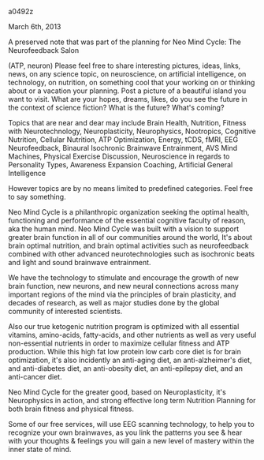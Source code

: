 a0492z

March 6th, 2013

A preserved note that was part of the planning for Neo Mind Cycle: The Neurofeedback Salon

(ATP, neuron) Please feel free to share interesting pictures, ideas, links, news, on any science topic, on neuroscience, on artificial intelligence, on technology, on nutrition, on something cool that your working on or thinking about or a vacation your planning. Post a picture of a beautiful island you want to visit. What are your hopes, dreams, likes, do you see the future in the context of science fiction? What is the future? What's coming?

Topics that are near and dear may include Brain Health, Nutrition, Fitness with Neurotechnology, Neuroplasticity, Neurophysics, Nootropics, Cognitive Nutrition, Cellular Nutrition, ATP Optimization, Energy, tCDS, fMRI, EEG Neurofeedback, Binaural Isochronic Brainwave Entrainment, AVS Mind Machines, Physical Exercise Discussion, Neuroscience in regards to Personality Types, Awareness Expansion Coaching, Artificial General Intelligence

However topics are by no means limited to predefined categories. Feel free to say something.

Neo Mind Cycle is a philanthropic organization seeking the optimal health, functioning and performance of the essential cognitive faculty of reason, aka the human mind. Neo Mind Cycle was built with a vision to support greater brain function in all of our communities around the world, It's about brain optimal nutrition, and brain optimal activities such as neurofeedback combined with other advanced neurotechnologies such as isochronic beats and light and sound brainwave entrainment.

We have the technology to stimulate and encourage the growth of new brain function, new neurons, and new neural connections across many important regions of the mind via the principles of brain plasticity, and decades of research, as well as major studies done by the global community of interested scientists.

Also our true ketogenic nutrition program is optimized with all essential vitamins, amino-acids, fatty-acids, and other nutrients as well as very useful non-essential nutrients in order to maximize cellular fitness and ATP production. While this high fat low protein low carb core diet is for brain optimization, it's also incidently an anti-aging diet, an anti-alzheimer's diet, and anti-diabetes diet, an anti-obesity diet, an anti-epilepsy diet, and an anti-cancer diet.

Neo Mind Cycle for the greater good, based on Neuroplasticity, it's Neurophysics in action, and strong effective long term Nutrition Planning for both brain fitness and physical fitness.

Some of our free services, will use EEG scanning technology, to help you to recognize your own brainwaves, as you link the patterns you see & hear with your thoughts & feelings you will gain a new level of mastery within the inner state of mind. 

